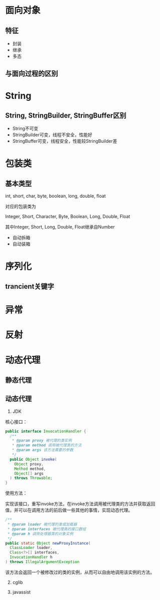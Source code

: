 # 面向对象

## 特征

- 封装
- 继承
- 多态

## 与面向过程的区别

# String

## String, StringBuilder, StringBuffer区别

- String不可变
- StringBuilder可变，线程不安全，性能好
- StringBuffer可变，线程安全，性能较StringBuilder差

# 包装类

## 基本类型

int, short, char, byte, boolean, long, double, float

对应的包装类为

Integer, Short, Character, Byte, Boolean, Long, Double, Float

其中Integer, Short, Long, Double, Float继承自Number

- 自动拆箱
- 自动装箱

# 序列化

## trancient关键字

# 异常

# 反射

# 动态代理

## 静态代理

## 动态代理

1. JDK

核心接口：

```java
public interface InvocationHandler {
  /**
   * @param proxy 被代理的类实例
   * @param method 调用被代理类的方法
   * @param args 该方法需要的参数
   */
  public Object invoke(
    Object proxy,
    Method method,
    Object[] args
  ) throws Throwable;
}
```

使用方法：

实现该接口，重写invoke方法，在invoke方法调用被代理类的方法并获取返回值，并可以在调用方法的前后做一些其他的事情，实现动态代理。

```java
/**
 * @param loader 被代理的类或加载器
 * @param interfaces 被代理类的接口数组
 * @param h 调用处理器类的对象实例
 */
public static Object newProxyInstance(
  ClassLoader loader,
  Class<?>[] interfaces,
  InvocationHandler h
) throws IllegalArgumentException
```

该方法会返回一个被修改过的类的实例，从而可以自由地调用该实例的方法。

2. cglib

3. javassist